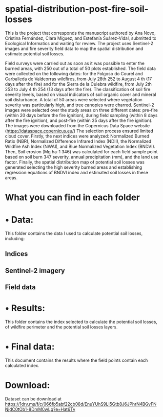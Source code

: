 # spatial-distribution-post-fire-soil-losses
This is the project that corresponds the manuscript authored by Ana Novo, Cristina Fernández, Clara Míguez, and Estefanía Suárez-Vidal, submitted to Ecological Informatics and waiting for review. The project uses Sentinel-2 images and fire severity field data to map the spatial distribution and estimate potential soil losses. 

Field surveys were carried out as soon as it was possible to enter the burned areas, with 250 out of a total of 50 plots established. The field data were collected on the following dates: for the Folgoso do Courel and Carballeda de Valdeorras wildfires, from July 28th 252 to August 4 th (17 days after the fire) and for the Sierra de la Culebra wildfire, from July 2th 253 to July 4 th 254 (13 days after the fire). The classification of soil fire severity levels, based on visual indicators of soil organic cover and mineral soil disturbance. A total of 50 areas were selected where vegetation severity was particularly high, and tree canopies were charred.
Sentinel-2 images were selected over the study areas on three different dates: pre-fire (within 20 days before the fire ignition), during field sampling (within 8 days after the fire ignition), and post-fire (within 35 days after the fire ignition). The images were downloaded from the Copernicus Data Space website (https://dataspace.copernicus.eu/) The selection process ensured limited cloud cover.
Firstly, the next indices were analyzed: Normalized Burned Ratio (NBR), Normalized Difference Infrared Index (NDII), the Normalized Wildfire Ash Index (NWAI), and Blue Normalized Vegetation Index (BNDVI). Then, Soil erosion (Mg ha-1 346) was calculated for each field sample point based on soil burn 347 severity, annual precipitation (mm), and the land use factor. Finally, the spatial distribution map of potential soil losses was generated selecting the high severity burned areas and establishing regression equations of BNDVI index and estimated soil losses in these areas.

# What you can find in each folder

# • Data: 
This folder contains the data I used to calculate potential soil losses, including:
## Indices
## Sentinel-2 imagery
##  Field data
# • Results: 
This folder contains the index selected to calculate the potential soil losses, of wildfire perimeter and the potential soil losses layers.
# • Final data: 
This document contains the results where the field points contain each calculated index.

# Download:  

Dataset can be download at https://1drv.ms/f/c/066fb5abf22cb08d/EnuYUhS9LI5Gtb8J6JPhrN4BGvFNNjdC0tOb1-8DmM0wLg?e=Hat6Ty 

